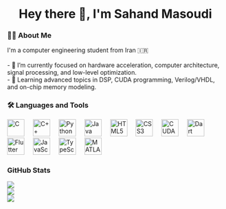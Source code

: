 <h1 align="center">Hey there 👋, I'm Sahand Masoudi</h1>
<h3 align="left">👨‍💻 About Me</h3>

<p align="left">
  I'm a computer engineering student from Iran 🇮🇷<br><br>
  - 🔭 I’m currently focused on hardware acceleration, computer architecture, signal processing, and low-level optimization.<br>
  - 🧠 Learning advanced topics in DSP, CUDA programming, Verilog/VHDL, and on-chip memory modeling.<br>
</p>

<h3 align="left">🛠 Languages and Tools</h3>

<div align="left">
  <img src="https://cdn.jsdelivr.net/gh/devicons/devicon/icons/c/c-original.svg" height="40" alt="C" />
  <img width="12" />
  <img src="https://cdn.jsdelivr.net/gh/devicons/devicon/icons/cplusplus/cplusplus-original.svg" height="40" alt="C++" />
  <img width="12" />
  <img src="https://cdn.jsdelivr.net/gh/devicons/devicon/icons/python/python-original.svg" height="40" alt="Python" />
  <img width="12" />
  <img src="https://cdn.jsdelivr.net/gh/devicons/devicon/icons/java/java-original.svg" height="40" alt="Java" />
  <img width="12" />
  <img src="https://cdn.jsdelivr.net/gh/devicons/devicon/icons/html5/html5-original.svg" height="40" alt="HTML5" />
  <img width="12" />
  <img src="https://cdn.jsdelivr.net/gh/devicons/devicon/icons/css3/css3-original.svg" height="40" alt="CSS3" />
  <img width="12" />
  <img src="https://upload.wikimedia.org/wikipedia/commons/9/95/CUDA_logo.svg" height="40" alt="CUDA" />
  <img width="12" />
  <img src="https://cdn.jsdelivr.net/gh/devicons/devicon/icons/dart/dart-original.svg" height="40" alt="Dart" />
  <img width="12" />
  <img src="https://cdn.jsdelivr.net/gh/devicons/devicon/icons/flutter/flutter-original.svg" height="40" alt="Flutter" />
  <img width="12" />
  <img src="https://cdn.jsdelivr.net/gh/devicons/devicon/icons/javascript/javascript-original.svg" height="40" alt="JavaScript" />
  <img width="12" />
  <img src="https://cdn.jsdelivr.net/gh/devicons/devicon/icons/typescript/typescript-original.svg" height="40" alt="TypeScript" />
  <img width="12" />
  <img src="https://cdn.jsdelivr.net/gh/devicons/devicon/icons/matlab/matlab-original.svg" height="40" alt="MATLAB" />
</div>

<h3 align="left">GitHub Stats</h3>

![](https://github-readme-stats.vercel.app/api?username=Ariashakoo&theme=dark&hide_border=false&include_all_commits=false&count_private=false)<br/>
![](https://github-readme-streak-stats.herokuapp.com/?user=Ariashakoo&theme=dark&hide_border=false)<br/>
![](https://github-readme-stats.vercel.app/api/top-langs/?username=Ariashakoo&theme=dark&hide_border=false&include_all_commits=false&count_private=false&layout=compact)

